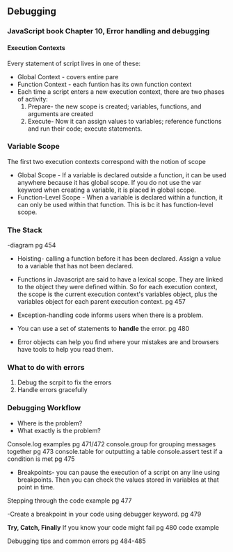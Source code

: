 ## Debugging

### JavaScript book Chapter 10, Error handling and debugging

#### Execution Contexts
Every statement of script lives in one of these:
- Global Context - covers entire pare
- Function Context - each funtion has its own function context
- Each time a script enters a new execution context, there are two phases of activity:
  1. Prepare- the new scope is created; variables, functions, and arguments are created
  1. Execute- Now it can assign values to variables; reference functions and run their code; execute statements.
### Variable Scope
The first two execution contexts correspond with the notion of scope
- Global Scope - If a variable is declared outside a function, it can be used anywhere because it has global scope. If you do not use the var keyword when creating a variable, it is placed in global scope.
- Function-Level Scope - When a variable is declared within a function, it can only be used within that function. This is bc it has function-level scope.

### The Stack 
-diagram pg 454

- Hoisting- calling a function before it has been declared. Assign a value to a variable that has not been declared.

- Functions in Javascript are said to have a lexical scope. They are linked to the object they were defined within. So for each execution context, the scope is the current execution context's variables object, plus the variables object for each parent execution context. pg 457

- Exception-handling code informs users when there is a problem. 

- You can use a set of statements to **handle** the error. pg 480

- Error objects can help you find where your mistakes are and browsers have tools to help you read them. 

### What to do with errors
1. Debug the scrpit to fix the errors
1. Handle errors gracefully 

### Debugging Workflow
- Where is the problem?
- What exactly is the problem? 

Console.log examples pg 471/472
console.group for grouping messages together pg 473
console.table for outputting a table
console.assert test if a condition is met pg 475

- Breakpoints- you can pause the execution of a script on any line using breakpoints. Then you can check the values stored in variables at that point in time.

Stepping through the code example pg 477

-Create a breakpoint in your code using debugger keyword. pg 479

**Try, Catch, Finally**
If you know your code might fail
pg 480 code example

Debugging tips and common errors pg 484-485